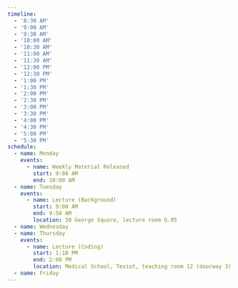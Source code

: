 ```yaml
---
timeline:
  - '8:30 AM'
  - '9:00 AM'
  - '9:30 AM'
  - '10:00 AM'
  - '10:30 AM'
  - '11:00 AM'
  - '11:30 AM'
  - '12:00 PM'
  - '12:30 PM'
  - '1:00 PM'
  - '1:30 PM'
  - '2:00 PM'
  - '2:30 PM'
  - '3:00 PM'
  - '3:30 PM'
  - '4:00 PM'
  - '4:30 PM'
  - '5:00 PM'
  - '5:30 PM'
schedule:
  - name: Monday
    events:
      - name: Weekly Material Released
        start: 9:00 AM
        end: 10:00 AM
  - name: Tuesday
    events:
      - name: Lecture (Background)
        start: 9:00 AM
        end: 9:50 AM
        location: 50 George Square, lecture room G.05
  - name: Wednesday
  - name: Thursday
    events:
      - name: Lecture (Coding)
        start: 1:10 PM
        end: 2:00 PM
        location: Medical School, Teviot, teaching room 12 (doorway 3)
  - name: Friday
---
```

